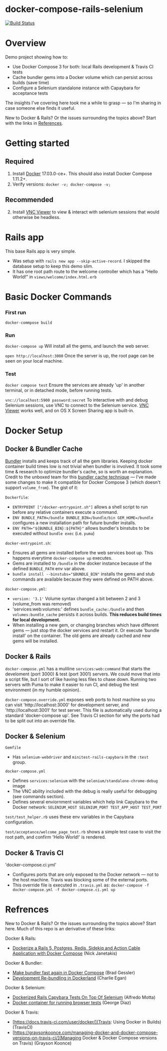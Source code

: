 # docker-compose-rails-selenium

[![Build Status](https://travis-ci.org/jfroom/docker-compose-rails-selenium.svg?branch=master)](https://travis-ci.org/jfroom/docker-compose-rails-selenium)

# Overview
Demo project showing how to: 
- Use Docker Compose 3 for both: local Rails development & Travis CI tests
- Cache bundler gems into a Docker volume which can persist across builds (save time)
- Configure a Selenium standalone instance with Capaybara for acceptance tests

The insights I've covering here took me a while to grasp — so I'm sharing in case someone else finds it useful.

New to Docker & Rails? Or the issues surrounding the topics above? Start with the links in [References](#references).

# Getting started

## Required

1. Install [Docker](https://www.docker.com/) 17.03.0-ce+. This should also install Docker Compose 1.11.2+.
2. Verify versions: `docker -v; docker-compose -v;`

## Recommended
2. Install [VNC Viewer](https://www.realvnc.com/download/viewer/) to view & interact with selenium sessions that would otherwise be headless.


# Rails app

This base Rails app is very simple. 
- Was setup with `rails new app --skip-active-record`. I skipped the database setup to keep this demo slim.
- It has one root path route to the welcome controller which has a "Hello World!" in `views/welcome/index.html.erb`


# Basic Docker Commands

### First run

`docker-commpose build`

### Run

`docker-compose up` Will install all the gems, and launch the web server.

`open http://localhost:3000` Once the server is up, the root page can be seen on your local machine.

### Test

`docker compose test` Ensure the services are already 'up' in another terminal, or in detached mode, before running tests.

`vnc://localhost:5900 password:secret` To interactive with and debug Selenium sessions, use VNC to connect to the Selenium service. [VNC Viewer](https://www.realvnc.com/download/viewer/) works well, and on OS X Screen Sharing app is built-in.

# Docker Setup

## Docker & Bundler Cache

[Bundler](http://bundler.io/) installs and keeps track of all the gem libraries. Keeping docker container build times low is not trivial when bundler is involved. It took some time & research to optimize bundler's cache, so is worth an explanation. Credit to the unboxed team for this [bundler cache technique](https://unboxed.co/blog/docker-re-bundling/) — I've made some changes to make it compatible for Docker Compose 3 (which doesn't support `volume_from`). The gist of it:

`Dockerfile`:
- `ENTRYPOINT ["/docker-entrypoint.sh"]` allows a shell script to run before any relative containers execute a command.
- `ENV BUNDLE_PATH=/bundle BUNDLE_BIN=/bundle/bin GEM_HOME=/bundle` configures a new installation path for future bundler installs.
- `ENV PATH="${BUNDLE_BIN}:${PATH}"` allows bundler's binstubs to be executed without `bundle exec` (i.e. `puma`)

`docker-entrypoint.sh`:
- Ensures all gems are installed before the web services boot up. This happens everytime `docker-compose up` executes.
- Gems are installed to `/bundle` in the docker instance because of the defined `BUNDLE_PATH` env var above.
- `bundle install --binstubs="$BUNDLE_BIN"` installs the gems and stub commands are available because they were defined on PATH above.

`docker-compose.yml`:
- `version: '3.1'` Volume syntax changed a bit between 2 and 3 (volume_from was removed)
- 'services:web:volumes:' defines `bundle_cache:/bundle` and then `volumes:bundle_cache` persists it across builds. **This reduces build times for local development.** 
- When installing a new gem, or changing branches which have different gems — just stop the docker services and restart it. Or execute 'bundle install' on the container. The old gems are already cached and new gems will be installed.

## Docker & Rails

`docker-compose.yml` has a muliline `services:web:command` that starts the develoment (port 3000) & test (port 3001) servers. We could move that into a script file, but I sort of like having less files to chase down. Running two servers with Puma to make it easier to run CI, and debug the test environment (in my humble opinion).

`docker-compose.override.yml` exposes web ports to host machine so you can visit 'http://localhost:3000' for development server, and 'http://localhost:3001' for test server. This file is automatically used during a standard 'docker-compose up'. See Travis CI section for why the ports had to be split out into an override file.

## Docker & Selenium

`Gemfile`
- Has `selenium-webdriver` and `minitest-rails-capybara` in the `:test` group.

`docker-compose.yml`
  - Defines `services:selenium` with the `selenium/standalone-chrome-debug` image
  - The VNC ability included with the debug is really useful for debugging (see commands section).
  - Defines several enviornment variables which help link Capybara to the Docker network: `SELENIUM_HOST SELENIUM_PORT TEST_APP_HOST TEST_PORT`

`test/test_helper.rb` uses these env variables in the Capybara configuration.

`test/acceptance/welcome_page_test.rb` shows a simple test case to visit the root path, and confirm 'Hello World!' is rendered.

## Docker & Travis CI

'docker-compose.ci.yml' 
- Configures ports that are only exposed to the Docker network — not to the host machine. Travis was blocking some of the external ports. 
- This override file is executed in `.travis.yml` as: `docker-compose -f docker-compose.yml -f docker-compose.ci.yml up`

# Refrences
New to Docker & Rails? Or the issues surrounding the topics above? Start here. Much of this repo is an derivative of these links:

Docker & Rails:
- [Dockerize a Rails 5, Postgres, Redis, Sidekiq and Action Cable Application with Docker Compose](https://nickjanetakis.com/blog/dockerize-a-rails-5-postgres-redis-sidekiq-action-cable-app-with-docker-compose) (Nick Janetakis)

Docker & Bundler:
- [Make bundler fast again in Docker Compose](http://bradgessler.com/articles/docker-bundler/) (Brad Gessler)
- [Development Re-bundling in Dockerland](https://unboxed.co/blog/docker-re-bundling/) (Charlie Egan)

Docker & Selenium:
- [Dockerized Rails Capybara Tests On Top Of Selenium](http://www.alfredo.motta.name/dockerized-rails-capybara-tests-on-top-of-selenium/) (Alfredo Motta)
- [Docker container for running browser tests](https://medium.com/@georgediaz/docker-container-for-running-browser-tests-9b234e68f83c#.r0y2gwkns) (George Diaz)

Docker & Travis:
- [https://docs.travis-ci.com/user/docker/](Travis: Using Docker in Builds) (TravisCI)
- [https://graysonkoonce.com/managing-docker-and-docker-compose-versions-on-travis-ci/](Managing Docker & Docker Compose versions on Travis) (Grayson Koonce)
